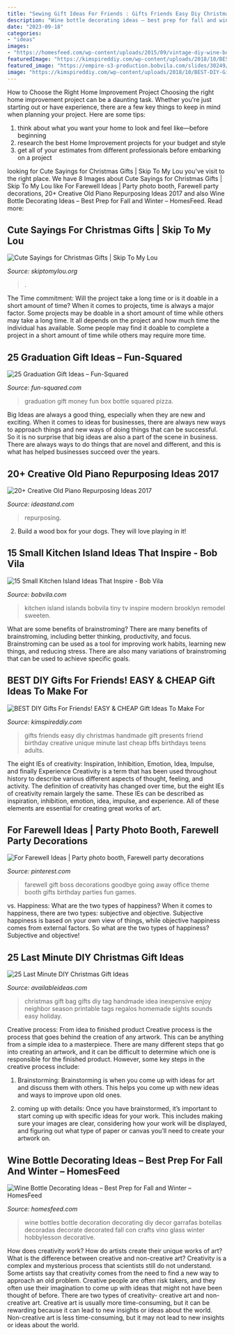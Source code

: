 ```yaml
---
title: "Sewing Gift Ideas For Friends : Gifts Friends Easy Diy Christmas Handmade Gift Presents Friend Birthday Creative Unique Minute Last Cheap Bffs Birthdays Teens Adults"
description: "Wine bottle decorating ideas – best prep for fall and winter – homesfeed"
date: "2023-09-18"
categories:
- "ideas"
images:
- "https://homesfeed.com/wp-content/uploads/2015/09/vintage-diy-wine-bottle-decorating-ideas-with-yarn-application-and-large-letter-decoration-shaping-love-in-brown-and-white-tone.jpg"
featuredImage: "https://kimspireddiy.com/wp-content/uploads/2018/10/BEST-DIY-Gifts-For-Friends-EASY-and-CHEAP-Gift-Ideas-To-Make-For-Birthdays-Christmas-Gifts-Creative-and-Unique-Presents-That-Are-Cute-Last-Minute-Handmade-Ideas-BFFs-Teens-8.jpg"
featured_image: "https://empire-s3-production.bobvila.com/slides/30249/original/SWEETEN_Rosalind_Kitchen.jpg?1549671283"
image: "https://kimspireddiy.com/wp-content/uploads/2018/10/BEST-DIY-Gifts-For-Friends-EASY-and-CHEAP-Gift-Ideas-To-Make-For-Birthdays-Christmas-Gifts-Creative-and-Unique-Presents-That-Are-Cute-Last-Minute-Handmade-Ideas-BFFs-Teens-8.jpg"
---
```



How to Choose the Right Home Improvement Project
Choosing the right home improvement project can be a daunting task. Whether you're just starting out or have experience, there are a few key things to keep in mind when planning your project. Here are some tips: 
1. think about what you want your home to look and feel like—before beginning
2. research the best Home Improvement projects for your budget and style
3. get all of your estimates from different professionals before embarking on a project

	

		
looking for Cute Sayings for Christmas Gifts | Skip To My Lou you've visit to the right place. We have 8 Images about Cute Sayings for Christmas Gifts | Skip To My Lou like For Farewell Ideas | Party photo booth, Farewell party decorations, 20+ Creative Old Piano Repurposing Ideas 2017 and also Wine Bottle Decorating Ideas – Best Prep for Fall and Winter – HomesFeed. Read more:
		
    
## Cute Sayings For Christmas Gifts | Skip To My Lou

<img loading=lazy src="https://www.skiptomylou.org/wp-content/uploads/2015/12/clever-saying-gift-nuts-about-you-2.jpg" onerror="this.onerror=null;this.src='https://tse4.mm.bing.net/th?id=OIP.ujsfLgR4L56_ewoz5qZ0rgHaKy&amp;pid=15.1';" alt="Cute Sayings for Christmas Gifts | Skip To My Lou">

_Source: skiptomylou.org_

>. 

	

The Time commitment: Will the project take a long time or is it doable in a short amount of time?
When it comes to projects, time is always a major factor. Some projects may be doable in a short amount of time while others may take a long time. It all depends on the project and how much time the individual has available. Some people may find it doable to complete a project in a short amount of time while others may require more time.

    
## 25 Graduation Gift Ideas – Fun-Squared

<img loading=lazy src="http://fun-squared.com/wp-content/uploads/2017/05/Graduation-Gift-Bottle-Set.jpg" onerror="this.onerror=null;this.src='https://tse1.mm.bing.net/th?id=OIP.ufxPRLvLFBJuquUWCMWoowHaKT&amp;pid=15.1';" alt="25 Graduation Gift Ideas – Fun-Squared">

_Source: fun-squared.com_

>graduation gift money fun box bottle squared pizza. 

	

Big Ideas are always a good thing, especially when they are new and exciting. When it comes to ideas for businesses, there are always new ways to approach things and new ways of doing things that can be successful. So it is no surprise that big ideas are also a part of the scene in business. There are always ways to do things that are novel and different, and this is what has helped businesses succeed over the years.

    
## 20+ Creative Old Piano Repurposing Ideas 2017

<img loading=lazy src="https://ideastand.com/wp-content/uploads/2015/03/piano-repurposing-ideas/3-creative-old-piano-repurposing-ideas.jpg" onerror="this.onerror=null;this.src='https://tse4.mm.bing.net/th?id=OIP.fZyI6Aend51J7hFtCSwxMQAAAA&amp;pid=15.1';" alt="20+ Creative Old Piano Repurposing Ideas 2017">

_Source: ideastand.com_

>repurposing. 

	

2. Build a wood box for your dogs. They will love playing in it!

    
## 15 Small Kitchen Island Ideas That Inspire - Bob Vila

<img loading=lazy src="https://empire-s3-production.bobvila.com/slides/30249/original/SWEETEN_Rosalind_Kitchen.jpg?1549671283" onerror="this.onerror=null;this.src='https://tse3.mm.bing.net/th?id=OIP.MzS7h9SiW9b--SRzr3jNpAHaJ4&amp;pid=15.1';" alt="15 Small Kitchen Island Ideas That Inspire - Bob Vila">

_Source: bobvila.com_

>kitchen island islands bobvila tiny tv inspire modern brooklyn remodel sweeten. 

	

What are some benefits of brainstroming?
There are many benefits of brainstroming, including better thinking, productivity, and focus. Brainstroming can be used as a tool for improving work habits, learning new things, and reducing stress. There are also many variations of brainstroming that can be used to achieve specific goals.

    
## BEST DIY Gifts For Friends! EASY &amp; CHEAP Gift Ideas To Make For

<img loading=lazy src="https://kimspireddiy.com/wp-content/uploads/2018/10/BEST-DIY-Gifts-For-Friends-EASY-and-CHEAP-Gift-Ideas-To-Make-For-Birthdays-Christmas-Gifts-Creative-and-Unique-Presents-That-Are-Cute-Last-Minute-Handmade-Ideas-BFFs-Teens-8.jpg" onerror="this.onerror=null;this.src='https://tse2.mm.bing.net/th?id=OIP.k5926199AfVMNOe558M1XwHaLH&amp;pid=15.1';" alt="BEST DIY Gifts For Friends! EASY &amp; CHEAP Gift Ideas To Make For">

_Source: kimspireddiy.com_

>gifts friends easy diy christmas handmade gift presents friend birthday creative unique minute last cheap bffs birthdays teens adults. 

	

The eight IEs of creativity: Inspiration, Inhibition, Emotion, Idea, Impulse, and finally Experience
Creativity is a term that has been used throughout history to describe various different aspects of thought, feeling, and activity. The definition of creativity has changed over time, but the eight IEs of creativity remain largely the same. These IEs can be described as inspiration, inhibition, emotion, idea, impulse, and experience. All of these elements are essential for creating great works of art.

    
## For Farewell Ideas | Party Photo Booth, Farewell Party Decorations

<img loading=lazy src="https://i.pinimg.com/736x/60/cf/7c/60cf7c511e534bba94dce278e0231759.jpg" onerror="this.onerror=null;this.src='https://tse1.mm.bing.net/th?id=OIP.jcyzm3r8NOQu121MUTSG6wHaJ3&amp;pid=15.1';" alt="For Farewell Ideas | Party photo booth, Farewell party decorations">

_Source: pinterest.com_

>farewell gift boss decorations goodbye going away office theme booth gifts birthday parties fun games. 

	

vs. Happiness: What are the two types of happiness?
When it comes to happiness, there are two types: subjective and objective. Subjective happiness is based on your own view of things, while objective happiness comes from external factors. So what are the two types of happiness? Subjective and objective!

    
## 25 Last Minute DIY Christmas Gift Ideas

<img loading=lazy src="http://www.availableideas.com/wp-content/uploads/2015/11/Christmas-Gift-Ideas-7.jpg" onerror="this.onerror=null;this.src='https://tse4.mm.bing.net/th?id=OIP.shA6tvp2tf_XpzW22xxGqAHaLH&amp;pid=15.1';" alt="25 Last Minute DIY Christmas Gift Ideas">

_Source: availableideas.com_

>christmas gift bag gifts diy tag handmade idea inexpensive enjoy neighbor season printable tags regalos homemade sights sounds easy holiday. 

	

Creative process: From idea to finished product
Creative process is the process that goes behind the creation of any artwork. This can be anything from a simple idea to a masterpiece. There are many different steps that go into creating an artwork, and it can be difficult to determine which one is responsible for the finished product. However, some key steps in the creative process include:
1. Brainstorming: Brainstorming is when you come up with ideas for art and discuss them with others. This helps you come up with new ideas and ways to improve upon old ones.

2. coming up with details: Once you have brainstormed, it’s important to start coming up with specific ideas for your work. This includes making sure your images are clear, considering how your work will be displayed, and figuring out what type of paper or canvas you’ll need to create your artwork on.

    
## Wine Bottle Decorating Ideas – Best Prep For Fall And Winter – HomesFeed

<img loading=lazy src="https://homesfeed.com/wp-content/uploads/2015/09/vintage-diy-wine-bottle-decorating-ideas-with-yarn-application-and-large-letter-decoration-shaping-love-in-brown-and-white-tone.jpg" onerror="this.onerror=null;this.src='https://tse4.mm.bing.net/th?id=OIP.SrVa1VCq8HmTnPafDttV9gHaJ3&amp;pid=15.1';" alt="Wine Bottle Decorating Ideas – Best Prep for Fall and Winter – HomesFeed">

_Source: homesfeed.com_

>wine bottles bottle decoration decorating diy decor garrafas botellas decoradas decorate decorated fall con crafts vino glass winter hobbylesson decorative. 

	

How does creativity work? How do artists create their unique works of art? What is the difference between creative and non-creative art?
Creativity is a complex and mysterious process that scientists still do not understand. Some artists say that creativity comes from the need to find a new way to approach an old problem. Creative people are often risk takers, and they often use their imagination to come up with ideas that might not have been thought of before. There are two types of creativity- creative art and non-creative art. Creative art is usually more time-consuming, but it can be rewarding because it can lead to new insights or ideas about the world. Non-creative art is less time-consuming, but it may not lead to new insights or ideas about the world.

